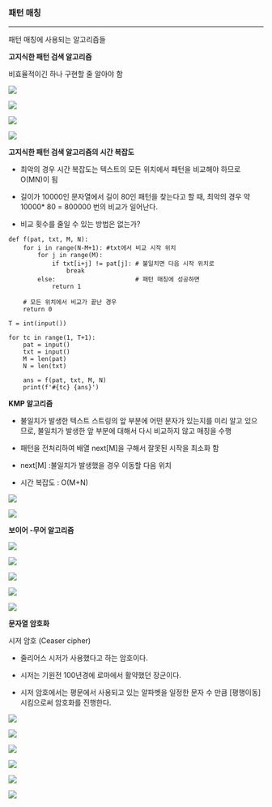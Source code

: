 ### **패턴 매칭**
---

패턴 매칭에 사용되는 알고리즘들

**고지식한 패턴 검색 알고리즘**

비효율적이긴 하나 구현할 줄 알아야 함

![](https://velog.velcdn.com/images/lurelight/post/66a56779-2b39-4751-8244-38ea9adc730e/image.png)

![](https://velog.velcdn.com/images/lurelight/post/db8af603-fef1-4ca3-853b-86b728692ae2/image.png)

![](https://velog.velcdn.com/images/lurelight/post/fab2fe86-9230-4725-8f45-abf356f08ac4/image.png)

![](https://velog.velcdn.com/images/lurelight/post/df694c60-591f-4d49-9436-926b4005d6db/image.png)

**고지식한 패턴 검색 알고리즘의 시간 복잡도**

- 최악의 경우 시간 복잡도는 텍스트의 모든 위치에서 패턴을 비교해야 하므로 O(MN)이 됨

- 길이가 10000인 문자열에서 길이 80인 패턴을 찾는다고 할 때, 최악의 경우 약 10000* 80 = 800000 번의 비교가 일어난다.

- 비교 횟수를 줄일 수 있는 방법은 없는가?

```
def f(pat, txt, M, N):
    for i in range(N-M+1): #txt에서 비교 시작 위치
        for j in range(M):
            if txt[i+j] != pat[j]: # 불일치면 다음 시작 위치로
                break
        else:                      # 패턴 매칭에 성공하면
            return 1

    # 모든 위치에서 비교가 끝난 경우
    return 0

T = int(input())

for tc in range(1, T+1):
    pat = input()
    txt = input()
    M = len(pat)
    N = len(txt)

    ans = f(pat, txt, M, N)
    print(f'#{tc} {ans}')
```

**KMP 알고리즘**

- 불일치가 발생한 텍스트 스트링의 앞 부분에 어떤 문자가 있는지를 미리 알고 있으므로, 불일치가 발생한 앞 부분에 대해서 다시 비교하지 않고 매칭을 수행

- 패턴을 전처리하여 배열 next[M]을 구해서 잘못된 시작을 최소화 함

- next[M] :불일치가 발생했을 경우 이동할 다음 위치

- 시간 복잡도 : O(M+N)

![](https://velog.velcdn.com/images/lurelight/post/3ae2719a-c77f-4636-9fee-cbda8cdcaa0f/image.png)

![](https://velog.velcdn.com/images/lurelight/post/85cb1a9f-b1cf-4e26-ac1b-b894184260ec/image.png)

**보이어 -무어 알고리즘**

![](https://velog.velcdn.com/images/lurelight/post/9275392a-2a15-4f25-b332-07c5206d94fa/image.png)

![](https://velog.velcdn.com/images/lurelight/post/6cbdd611-fdec-4936-b51b-890772572f20/image.png)

![](https://velog.velcdn.com/images/lurelight/post/299cc2eb-caf9-4110-8923-5e3d3e6175e7/image.png)

![](https://velog.velcdn.com/images/lurelight/post/3f80017a-ed06-449d-b725-ec76f44f1135/image.png)

![](https://velog.velcdn.com/images/lurelight/post/b3b25f79-9316-4003-8bda-12fc5f3d1089/image.png)

**문자열 암호화**

시저 암호 (Ceaser cipher)

- 줄리어스 시저가 사용했다고 하는 암호이다.

- 시저는 기원전 100년경에 로마에서 활약했던 장군이다.

- 시저 암호에서는 평문에서 사용되고 있는 알파벳을 일정한 문자 수 만큼 [평행이동] 시킴으로써 암호화를 진행한다.

![](https://velog.velcdn.com/images/lurelight/post/fbb19b56-8971-41fe-8ba5-387c8efff6b4/image.png)

![](https://velog.velcdn.com/images/lurelight/post/5c0b9195-2b45-4dc7-8f01-03c1f9b3a4a6/image.png)

![](https://velog.velcdn.com/images/lurelight/post/2a20996a-b864-49c7-bb02-31d22a9e8e73/image.png)

![](https://velog.velcdn.com/images/lurelight/post/87c7d8f5-2ec2-41fc-b86e-c5c9c1db33fd/image.png)

![](https://velog.velcdn.com/images/lurelight/post/c8016d51-7cbb-4c76-a5ff-68c636a409ad/image.png)

![](https://velog.velcdn.com/images/lurelight/post/a43e2e74-7838-4eb7-b71e-c8df8edf76f3/image.png)
